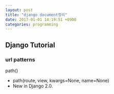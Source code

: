 ```yaml
---
layout: post
title: "django document정리"
date: 2017-01-01 14:19:51 +0900
categories: programming
---
```


## Django Tutorial
### url patterns
path()
+ path(route, view, kwargs=None, name=None)
+ New in Django 2.0.

